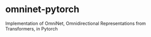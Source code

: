 # omninet-pytorch
Implementation of OmniNet, Omnidirectional Representations from Transformers, in Pytorch
